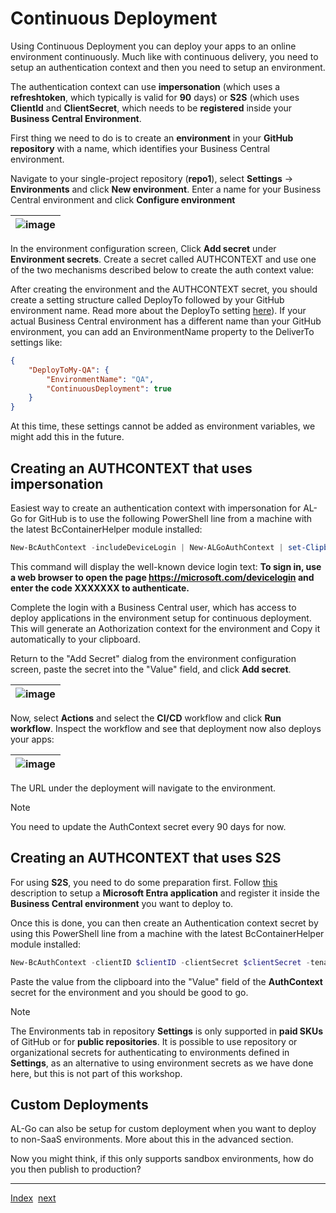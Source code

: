 # Continuous Deployment

Using Continuous Deployment you can deploy your apps to an online environment continuously. Much like with continuous delivery, you need to setup an authentication context and then you need to setup an environment.

The authentication context can use **impersonation** (which uses a **refreshtoken**, which typically is valid for **90** days) or **S2S** (which uses **ClientId** and **ClientSecret**, which needs to be **registered** inside your **Business Central Environment**.

First thing we need to do is to create an **environment** in your **GitHub repository** with a name, which identifies your Business Central environment.

Navigate to your single-project repository (**repo1**), select **Settings** -> **Environments** and click **New environment**. Enter a name for your Business Central environment and click **Configure environment**

| ![image](https://github.com/microsoft/AL-Go/assets/10775043/4076c014-2443-4cb1-837d-a85d436b596f) |
|-|

In the environment configuration screen, Click **Add secret** under **Environment secrets**. Create a secret called AUTHCONTEXT and use one of the two mechanisms described below to create the auth context value:

After creating the environment and the AUTHCONTEXT secret, you should create a setting structure called DeployTo followed by your GitHub environment name. Read more about the DeployTo setting [here](https://aka.ms/algosettings#DeployTo)).
If your actual Business Central environment has a different name than your GitHub environment, you can add an EnvironmentName property to the DeliverTo settings like:

```json
{
    "DeployToMy-QA": {
        "EnvironmentName": "QA",
        "ContinuousDeployment": true
    }
}
```

At this time, these settings cannot be added as environment variables, we might add this in the future.

## Creating an AUTHCONTEXT that uses impersonation
Easiest way to create an authentication context with impersonation for AL-Go for GitHub is to use the following PowerShell line from a machine with the latest BcContainerHelper module installed:

```powershell
New-BcAuthContext -includeDeviceLogin | New-ALGoAuthContext | set-Clipboard
```

This command will display the well-known device login text: **To sign in, use a web browser to open the page https://microsoft.com/devicelogin and enter the code XXXXXXX to authenticate.**

Complete the login with a Business Central user, which has access to deploy applications in the environment setup for continuous deployment. This will generate an Aothorization context for the environment and Copy it automatically to your clipboard.

Return to the "Add Secret" dialog from the environment configuration screen, paste the secret into the "Value" field, and click **Add secret**.

| ![image](https://github.com/microsoft/AL-Go/assets/10775043/89d65117-d93a-4551-9ad5-83f4de60d596) |
|-|

Now, select **Actions** and select the **CI/CD** workflow and click **Run workflow**. Inspect the workflow and see that deployment now also deploys your apps:

| ![image](https://github.com/microsoft/AL-Go/assets/10775043/fb12b77a-8c01-4432-b411-5047815b81e7) |
|-|

The URL under the deployment will navigate to the environment.

> [!NOTE]
> You need to update the AuthContext secret every 90 days for now.

## Creating an AUTHCONTEXT that uses S2S
For using **S2S**, you need to do some preparation first. Follow [this](https://learn.microsoft.com/en-us/dynamics365/business-central/dev-itpro/administration/automation-apis-using-s2s-authentication) description to setup a **Microsoft Entra application** and register it inside the **Business Central environment** you want to deploy to.

Once this is done, you can then create an Authentication context secret by using this PowerShell line from a machine with the latest BcContainerHelper module installed:

```powershell
New-BcAuthContext -clientID $clientID -clientSecret $clientSecret -tenantID $tenantID | New-ALGoAuthContext | Set-Clipboard
```

Paste the value from the clipboard into the "Value" field of the **AuthContext** secret for the environment and you should be good to go.

> [!NOTE]
> The Environments tab in repository **Settings** is only supported in **paid SKUs** of GitHub or for **public repositories**. It is possible to use repository or organizational secrets for authenticating to environments defined in **Settings**, as an alternative to using environment secrets as we have done here, but this is not part of this workshop.

## Custom Deployments

AL-Go can also be setup for custom deployment when you want to deploy to non-SaaS environments. More about this in the advanced section.

Now you might think, if this only supports sandbox environments, how do you then publish to production?

---
[Index](Index.md)&nbsp;&nbsp;[next](PublishToProduction.md)
